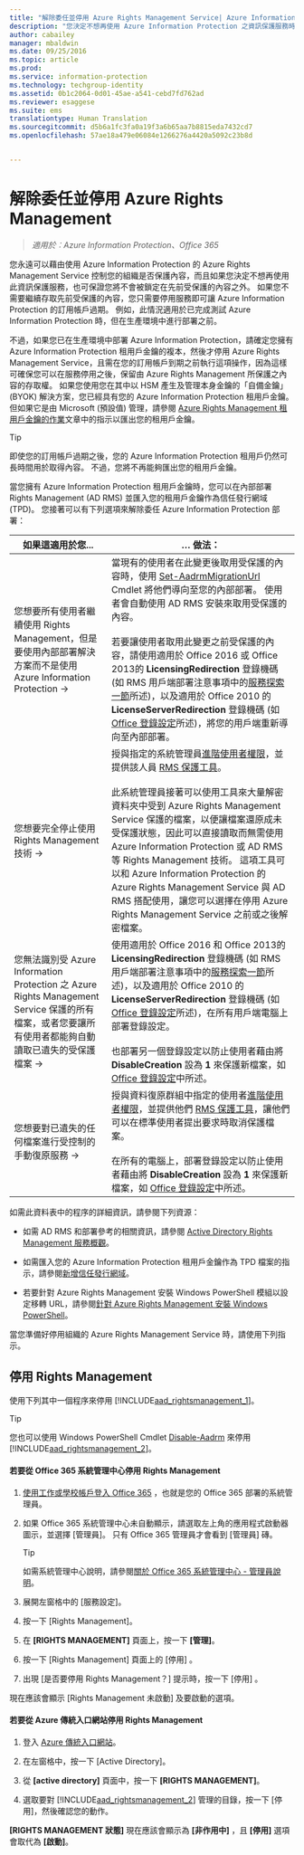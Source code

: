 ```yaml
---
title: "解除委任並停用 Azure Rights Management Service| Azure Information Protection"
description: "您決定不想再使用 Azure Information Protection 之資訊保護服務時的資訊和指示。"
author: cabailey
manager: mbaldwin
ms.date: 09/25/2016
ms.topic: article
ms.prod: 
ms.service: information-protection
ms.technology: techgroup-identity
ms.assetid: 0b1c2064-0d01-45ae-a541-cebd7fd762ad
ms.reviewer: esaggese
ms.suite: ems
translationtype: Human Translation
ms.sourcegitcommit: d5b6a1fc3fa0a19f3a6b65aa7b8815eda7432cd7
ms.openlocfilehash: 57ae18a479e06084e1266276a4420a5092c23b8d


---
```


# 解除委任並停用 Azure Rights Management

>*適用於︰Azure Information Protection、Office 365*

您永遠可以藉由使用 Azure Information Protection 的 Azure Rights Management Service 控制您的組織是否保護內容，而且如果您決定不想再使用此資訊保護服務，也可保證您將不會被鎖定在先前受保護的內容之外。 如果您不需要繼續存取先前受保護的內容，您只需要停用服務即可讓 Azure Information Protection 的訂用帳戶過期。 例如，此情況適用於已完成測試 Azure Information Protection 時，但在生產環境中進行部署之前。

不過，如果您已在生產環境中部署 Azure Information Protection，請確定您擁有 Azure Information Protection 租用戶金鑰的複本，然後才停用 Azure Rights Management Service，且需在您的訂用帳戶到期之前執行這項操作，因為這樣可確保您可以在服務停用之後，保留由 Azure Rights Management 所保護之內容的存取權。 如果您使用您在其中以 HSM 產生及管理本身金鑰的「自備金鑰」(BYOK) 解決方案，您已經具有您的 Azure Information Protection 租用戶金鑰。 但如果它是由 Microsoft (預設值) 管理，請參閱 [Azure Rights Management 租用戶金鑰的作業](operations-tenant-key.md)文章中的指示以匯出您的租用戶金鑰。

> [!TIP]
> 即使您的訂用帳戶過期之後，您的 Azure Information Protection 租用戶仍然可長時間用於取得內容。 不過，您將不再能夠匯出您的租用戶金鑰。

當您擁有 Azure Information Protection 租用戶金鑰時，您可以在內部部署 Rights Management (AD RMS) 並匯入您的租用戶金鑰作為信任發行網域 (TPD)。 您接著可以有下列選項來解除委任 Azure Information Protection 部署：

|如果這適用於您...|… 做法：|
|----------------------------|--------------|
|您想要所有使用者繼續使用 Rights Management，但是要使用內部部署解決方案而不是使用 Azure Information Protection    →|當現有的使用者在此變更後取用受保護的內容時，使用 [Set-AadrmMigrationUrl](https://msdn.microsoft.com/library/azure/dn629429.aspx) Cmdlet 將他們導向至您的內部部署。 使用者會自動使用 AD RMS 安裝來取用受保護的內容。<br /><br />若要讓使用者取用此變更之前受保護的內容，請使用適用於 Office 2016 或 Office 2013的 **LicensingRedirection** 登錄機碼 (如 RMS 用戶端部署注意事項中的[服務探索一節](../rms-client/client-deployment-notes.md)所述)，以及適用於 Office 2010 的 **LicenseServerRedirection** 登錄機碼 (如 [Office 登錄設定](https://technet.microsoft.com/library/dd772637%28v=ws.10%29.aspx)所述)，將您的用戶端重新導向至內部部署。|
|您想要完全停止使用 Rights Management 技術    →|授與指定的系統管理員[進階使用者權限](../deploy-use/configure-super-users.md)，並提供該人員 [RMS 保護工具](http://www.microsoft.com/en-us/download/details.aspx?id=47256)。<br /><br />此系統管理員接著可以使用工具來大量解密資料夾中受到 Azure Rights Management Service 保護的檔案，以便讓檔案還原成未受保護狀態，因此可以直接讀取而無需使用 Azure Information Protection 或 AD RMS 等 Rights Management 技術。 這項工具可以和 Azure Information Protection 的 Azure Rights Management Service 與 AD RMS 搭配使用，讓您可以選擇在停用 Azure Rights Management Service 之前或之後解密檔案。|
|您無法識別受 Azure Information Protection 之 Azure Rights Management Service 保護的所有檔案，或者您要讓所有使用者都能夠自動讀取已遺失的受保護檔案    →|使用適用於 Office 2016 和 Office 2013的 **LicensingRedirection** 登錄機碼 (如 RMS 用戶端部署注意事項中的[服務探索一節](../rms-client/client-deployment-notes.md)所述)，以及適用於 Office 2010 的 **LicenseServerRedirection** 登錄機碼 (如 [Office 登錄設定](https://technet.microsoft.com/library/dd772637%28v=ws.10%29.aspx)所述)，在所有用戶端電腦上部署登錄設定。<br /><br />也部署另一個登錄設定以防止使用者藉由將 **DisableCreation** 設為 **1** 來保護新檔案，如 [Office 登錄設定](https://technet.microsoft.com/library/dd772637%28v=ws.10%29.aspx)中所述。|
|您想要對已遺失的任何檔案進行受控制的手動復原服務    →|授與資料復原群組中指定的使用者[進階使用者權限](../deploy-use/configure-super-users.md)，並提供他們 [RMS 保護工具](http://www.microsoft.com/en-us/download/details.aspx?id=47256)，讓他們可以在標準使用者提出要求時取消保護檔案。<br /><br />在所有的電腦上，部署登錄設定以防止使用者藉由將 **DisableCreation** 設為 **1** 來保護新檔案，如 [Office 登錄設定](https://technet.microsoft.com/library/dd772637%28v=ws.10%29.aspx)中所述。|
如需此資料表中的程序的詳細資訊，請參閱下列資源：

-   如需 AD RMS 和部署參考的相關資訊，請參閱 [Active Directory Rights Management 服務概觀](https://technet.microsoft.com/library/hh831364.aspx)。

-   如需匯入您的 Azure Information Protection 租用戶金鑰作為 TPD 檔案的指示，請參閱[新增信任發行網域](https://technet.microsoft.com/library/cc771460.aspx)。

-   若要針對 Azure Rights Management 安裝 Windows PowerShell 模組以設定移轉 URL，請參閱[針對 Azure Rights Management 安裝 Windows PowerShell](install-powershell.md)。

當您準備好停用組織的 Azure Rights Management Service 時，請使用下列指示。

## 停用 Rights Management
使用下列其中一個程序來停用 [!INCLUDE[aad_rightsmanagement_1](../includes/aad_rightsmanagement_1_md.md)]。

> [!TIP]
> 您也可以使用 Windows PowerShell Cmdlet [Disable-Aadrm](http://msdn.microsoft.com/library/windowsazure/dn629422.aspx) 來停用 [!INCLUDE[aad_rightsmanagement_2](../includes/aad_rightsmanagement_2_md.md)]。

#### 若要從 Office 365 系統管理中心停用 Rights Management

1.  [使用工作或學校帳戶登入 Office 365](https://portal.office.com/) ，也就是您的 Office 365 部署的系統管理員。

2.  如果 Office 365 系統管理中心未自動顯示，請選取左上角的應用程式啟動器圖示，並選擇 [管理員]。 只有 Office 365 管理員才會看到 [管理員] 磚。

    > [!TIP]
    > 如需系統管理中心說明，請參閱[關於 Office 365 系統管理中心 - 管理員說明](https://support.office.com/article/About-the-Office-365-admin-center-Admin-Help-58537702-d421-4d02-8141-e128e3703547)。

3.  展開左窗格中的 [服務設定]。

4.  按一下 [Rights Management]。

5.  在 **[RIGHTS MANAGEMENT]** 頁面上，按一下 **[管理]**。

6.  按一下 [Rights Management]  頁面上的 [停用] 。

7.  出現 [是否要停用 Rights Management？] 提示時，按一下 [停用] 。

現在應該會顯示 [Rights Management 未啟動]  及要啟動的選項。

#### 若要從 Azure 傳統入口網站停用 Rights Management

1.  登入 [Azure 傳統入口網站](http://go.microsoft.com/fwlink/p/?LinkID=275081)。

2.  在左窗格中，按一下 [Active Directory]。

3.  從 **[active directory]** 頁面中，按一下 **[RIGHTS MANAGEMENT]**。

4.  選取要對 [!INCLUDE[aad_rightsmanagement_2](../includes/aad_rightsmanagement_2_md.md)] 管理的目錄，按一下 [停用]，然後確認您的動作。

**[RIGHTS MANAGEMENT 狀態]** 現在應該會顯示為 **[非作用中]** ，且 **[停用]** 選項會取代為 **[啟動]**。






<!--HONumber=Sep16_HO4-->


